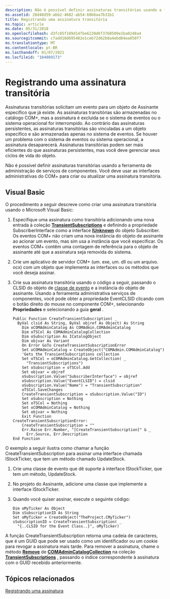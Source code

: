 ```yaml
---
description: Não é possível definir assinaturas transitórias usando a ferramenta de administração de serviços de componentes. Você deve usar as interfaces administrativas do COM+ para criar ou atualizar uma assinatura transitória.
ms.assetid: 28d48d59-abb2-4682-ab54-60b6aa7b31b1
title: Registrando uma assinatura transitória
ms.topic: article
ms.date: 05/31/2018
ms.openlocfilehash: d3fc85f189d14fbe6220d6f3760509e1ba0248a4
ms.sourcegitcommit: c7add10d695482e1ceb72d62b8a4ebd84ea050f7
ms.translationtype: MT
ms.contentlocale: pt-BR
ms.lasthandoff: 01/07/2021
ms.locfileid: "104089173"
---
```

# <a name="registering-a-transient-subscription"></a>Registrando uma assinatura transitória

Assinaturas transitórias solicitam um evento para um objeto de Assinante específico que já existe. As assinaturas transitórias são armazenadas no catálogo COM+, mas a assinatura é excluída se o sistema de eventos ou o sistema operacional for interrompido. Ao contrário das assinaturas persistentes, as assinaturas transitórias são vinculadas a um objeto específico e são armazenadas apenas no sistema de eventos. Se houver um problema com o sistema de eventos ou sistema operacional, a assinatura desaparecerá. Assinaturas transitórias podem ser mais eficientes do que assinaturas persistentes, mas você deve gerenciar seus ciclos de vida do objeto.

Não é possível definir assinaturas transitórias usando a ferramenta de administração de serviços de componentes. Você deve usar as interfaces administrativas do COM+ para criar ou atualizar uma assinatura transitória.

## <a name="visual-basic"></a>Visual Basic

O procedimento a seguir descreve como criar uma assinatura transitória usando o Microsoft Visual Basic:

1.  Especifique uma assinatura como transitória adicionando uma nova entrada à coleção [**TransientSubscriptions**](transientsubscriptions.md) e definindo a propriedade SubscriberInterface como a interface [**IUnknown**](/windows/desktop/api/unknwn/nn-unknwn-iunknown) do objeto Subscriber. Os eventos COM+ não criam uma nova instância do objeto de assinante ao acionar um evento, mas sim usa a instância que você especificar. Os eventos COM+ contêm uma contagem de referência para o objeto de assinante até que a assinatura seja removida do sistema.
2.  Crie um aplicativo de servidor COM+ (um. exe, um. dll ou um arquivo. ocx) com um objeto que implementa as interfaces ou os métodos que você deseja assinar.
3.  Crie sua assinatura transitória usando o código a seguir, passando o CLSID do objeto de [classe de evento](the-com--event-class-object.md) e a instância do objeto de assinante. Usando a ferramenta administrativa serviços de componentes, você pode obter a propriedade EventCLSID clicando com o botão direito do mouse no componente COM+, selecionando **Propriedades** e selecionando a guia **geral** .

    ``` syntax
    Public Function CreateTransientSubscription( _
      ByVal clsid As String, ByVal objref As Object) As String 
        Dim oCOMAdminCatalog As COMAdmin.COMAdminCatalog
        Dim oTSCol As COMAdminCatalogCollection
        Dim oSubscription As ICatalogObject
        Dim objvar As Variant
        On Error GoTo CreateTransientSubscriptionError
        Set oCOMAdminCatalog = CreateObject("COMAdmin.COMAdminCatalog")
        'Gets the TransientSubscriptions collection
        Set oTSCol = oCOMAdminCatalog.GetCollection( _
          "TransientSubscriptions")
        Set oSubscription = oTSCol.Add
        Set objvar = objref
        oSubscription.Value("SubscriberInterface") = objref
        oSubscription.Value("EventCLSID") = clsid
        oSubscription.Value("Name") = "TransientSubscription"
        oTSCol.SaveChanges
        CreateTransientSubscription = oSubscription.Value("ID")
        Set oSubscription = Nothing
        Set oTSCol = Nothing
        Set oCOMAdminCatalog = Nothing
        Set objvar = Nothing
        Exit Function
    CreateTransientSubscriptionError:
        CreateTransientSubscription = ""
        Err.Raise Err.Number, "[CreateTransientSubscription]" & _
          Err.Source, Err.Description
    End Function
    ```

O exemplo a seguir ilustra como chamar a função CreateTransientSubscription para assinar uma interface chamada IStockTicker, que tem um método chamado UpdateStock.

1.  Crie uma classe de evento que dê suporte à interface IStockTicker, que tem um método, UpdateStock.
2.  No projeto do Assinante, adicione uma classe que implemente a interface IStockTicker.
3.  Quando você quiser assinar, execute o seguinte código:

    ``` syntax
    Dim oMyTicker As Object
    Dim sSubscriptionID As String
    Set oMyTicker = CreateObject("TheProject.CMyTicker")
    sSubscriptionID = CreateTransientSubscription( _
      "{..CLSID for the Event Class..}", oMyTicker)
    ```

A função CreateTransientSubscription retorna uma cadeia de caracteres, que é um GUID que pode ser usado como um identificador ou um cookie para revogar a assinatura mais tarde. Para remover a assinatura, chame o método [**Remove**](/windows/desktop/api/ComAdmin/nf-comadmin-icatalogcollection-remove) de [**COMAdminCatalogCollection**](comadmincatalogcollection.md) na coleção [**TransientSubscriptions**](transientsubscriptions.md) , passando o índice correspondente à assinatura com o GUID recebido anteriormente.

## <a name="related-topics"></a>Tópicos relacionados

<dl> <dt>

[Registrando uma assinatura](registering-a-subscription.md)
</dt> </dl>

 

 
